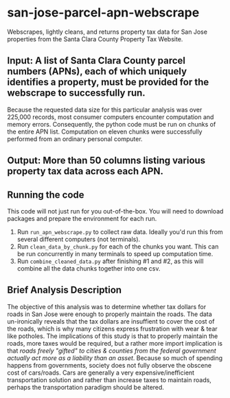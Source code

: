# san-jose-parcel-apn-webscrape

Webscrapes, lightly cleans, and returns property tax data for San Jose properties from the Santa Clara County Property Tax Website. 

## Input: A list of Santa Clara County parcel numbers (APNs), each of which uniquely identifies a property, must be provided for the webscrape to successfully run. 
Because the requested data size for this particular analysis was over 225,000 records, most consumer computers encounter computation and memory errors.
Consequently, the python code must be run on chunks of the entire APN list. Computation on eleven chunks were successfully performed from an ordinary personal computer.

## Output: More than 50 columns listing various property tax data across each APN.

## Running the code
This code will not just run for you out-of-the-box. You will need to download packages and prepare the environment for each run.

1. Run `run_apn_webscrape.py` to collect raw data. Ideally you'd run this from several different computers (not terminals).
2. Run `clean_data_by_chunk.py` for each of the chunks you want. This can be run concurrently in many terminals to speed up computation time.
3. Run `combine_cleaned_data.py` after finishing #1 and #2, as this will combine all the data chunks together into one csv.

## Brief Analysis Description
The objective of this analysis was to determine whether tax dollars for roads in San Jose were enough to properly maintain the roads.
The data un-ironically reveals that the tax dollars are insuffient to cover the cost of the roads, which is why many citizens express frustration with wear & tear like potholes.
The implications of this study is that to properly maintain the roads, more taxes would be required, but a rather more import implication is that *roads freely "gifted" to cities & counties from the federal government actually act more as a liability than an asset*.
Because so much of spending happens from governments, society does not fully observe the obscene cost of cars/roads.
Cars are generally a very expensive/inefficient transportation solution and rather than increase taxes to maintain roads, perhaps the transportation paradigm should be altered.
